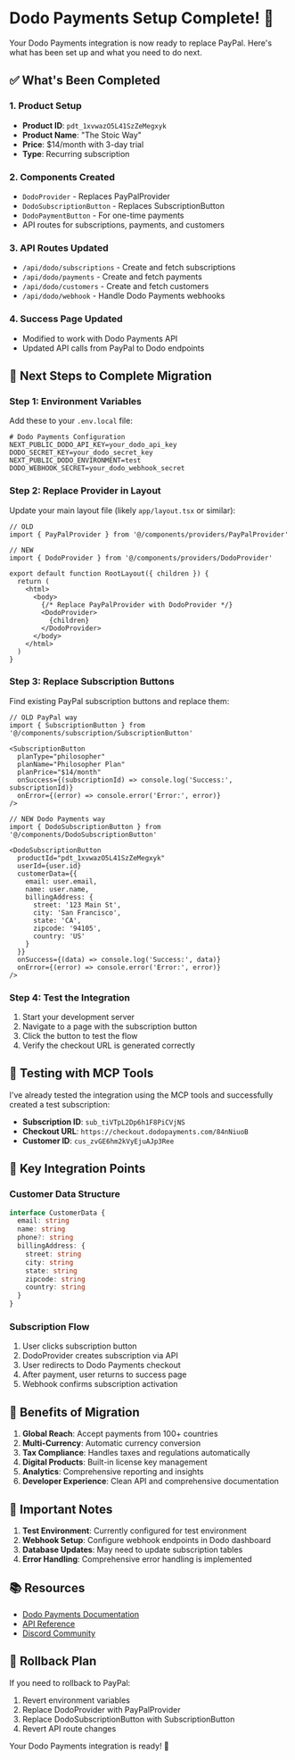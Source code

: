 # Dodo Payments Setup Complete! 🎉

Your Dodo Payments integration is now ready to replace PayPal. Here's what has been set up and what you need to do next.

## ✅ What's Been Completed

### 1. Product Setup
- **Product ID**: `pdt_1xvwazO5L41SzZeMegxyk`
- **Product Name**: "The Stoic Way"
- **Price**: $14/month with 3-day trial
- **Type**: Recurring subscription

### 2. Components Created
- `DodoProvider` - Replaces PayPalProvider
- `DodoSubscriptionButton` - Replaces SubscriptionButton
- `DodoPaymentButton` - For one-time payments
- API routes for subscriptions, payments, and customers

### 3. API Routes Updated
- `/api/dodo/subscriptions` - Create and fetch subscriptions
- `/api/dodo/payments` - Create and fetch payments
- `/api/dodo/customers` - Create and fetch customers
- `/api/dodo/webhook` - Handle Dodo Payments webhooks

### 4. Success Page Updated
- Modified to work with Dodo Payments API
- Updated API calls from PayPal to Dodo endpoints

## 🔧 Next Steps to Complete Migration

### Step 1: Environment Variables
Add these to your `.env.local` file:

```env
# Dodo Payments Configuration
NEXT_PUBLIC_DODO_API_KEY=your_dodo_api_key
DODO_SECRET_KEY=your_dodo_secret_key
NEXT_PUBLIC_DODO_ENVIRONMENT=test
DODO_WEBHOOK_SECRET=your_dodo_webhook_secret
```

### Step 2: Replace Provider in Layout
Update your main layout file (likely `app/layout.tsx` or similar):

```tsx
// OLD
import { PayPalProvider } from '@/components/providers/PayPalProvider'

// NEW
import { DodoProvider } from '@/components/providers/DodoProvider'

export default function RootLayout({ children }) {
  return (
    <html>
      <body>
        {/* Replace PayPalProvider with DodoProvider */}
        <DodoProvider>
          {children}
        </DodoProvider>
      </body>
    </html>
  )
}
```

### Step 3: Replace Subscription Buttons
Find existing PayPal subscription buttons and replace them:

```tsx
// OLD PayPal way
import { SubscriptionButton } from '@/components/subscription/SubscriptionButton'

<SubscriptionButton
  planType="philosopher"
  planName="Philosopher Plan"
  planPrice="$14/month"
  onSuccess={(subscriptionId) => console.log('Success:', subscriptionId)}
  onError={(error) => console.error('Error:', error)}
/>

// NEW Dodo Payments way
import { DodoSubscriptionButton } from '@/components/DodoSubscriptionButton'

<DodoSubscriptionButton
  productId="pdt_1xvwazO5L41SzZeMegxyk"
  userId={user.id}
  customerData={{
    email: user.email,
    name: user.name,
    billingAddress: {
      street: '123 Main St',
      city: 'San Francisco',
      state: 'CA',
      zipcode: '94105',
      country: 'US'
    }
  }}
  onSuccess={(data) => console.log('Success:', data)}
  onError={(error) => console.error('Error:', error)}
/>
```

### Step 4: Test the Integration
1. Start your development server
2. Navigate to a page with the subscription button
3. Click the button to test the flow
4. Verify the checkout URL is generated correctly

## 🧪 Testing with MCP Tools

I've already tested the integration using the MCP tools and successfully created a test subscription:

- **Subscription ID**: `sub_tiVTpL2Dp6h1F8PiCVjNS`
- **Checkout URL**: `https://checkout.dodopayments.com/84nNiuoB`
- **Customer ID**: `cus_zvGE6hm2kVyEjuAJp3Ree`

## 🔗 Key Integration Points

### Customer Data Structure
```typescript
interface CustomerData {
  email: string
  name: string
  phone?: string
  billingAddress: {
    street: string
    city: string
    state: string
    zipcode: string
    country: string
  }
}
```

### Subscription Flow
1. User clicks subscription button
2. DodoProvider creates subscription via API
3. User redirects to Dodo Payments checkout
4. After payment, user returns to success page
5. Webhook confirms subscription activation

## 🎯 Benefits of Migration

1. **Global Reach**: Accept payments from 100+ countries
2. **Multi-Currency**: Automatic currency conversion
3. **Tax Compliance**: Handles taxes and regulations automatically
4. **Digital Products**: Built-in license key management
5. **Analytics**: Comprehensive reporting and insights
6. **Developer Experience**: Clean API and comprehensive documentation

## 🚨 Important Notes

1. **Test Environment**: Currently configured for test environment
2. **Webhook Setup**: Configure webhook endpoints in Dodo dashboard
3. **Database Updates**: May need to update subscription tables
4. **Error Handling**: Comprehensive error handling is implemented

## 📚 Resources

- [Dodo Payments Documentation](https://docs.dodopayments.com)
- [API Reference](https://docs.dodopayments.com/api-reference)
- [Discord Community](https://discord.gg/bYqAp4ayYh)

## 🔄 Rollback Plan

If you need to rollback to PayPal:
1. Revert environment variables
2. Replace DodoProvider with PayPalProvider
3. Replace DodoSubscriptionButton with SubscriptionButton
4. Revert API route changes

Your Dodo Payments integration is ready! 🚀
